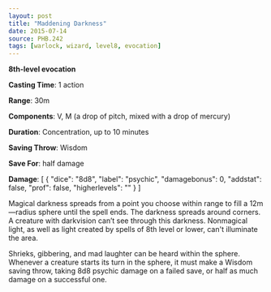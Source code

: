 ```yaml
---
layout: post
title: "Maddening Darkness"
date: 2015-07-14
source: PHB.242
tags: [warlock, wizard, level8, evocation]
---
```


**8th-level evocation**

**Casting Time**: 1 action

**Range**: 30m

**Components**: V, M (a drop of pitch, mixed with a drop of mercury)

**Duration**: Concentration, up to 10 minutes

**Saving Throw**: Wisdom

**Save For**: half damage

**Damage**: [ { "dice": "8d8", "label": "psychic", "damagebonus": 0, "addstat": false, "prof": false, "higherlevels": "" } ]

Magical darkness spreads from a point you choose within range to fill a 12m—radius sphere until the spell ends. The darkness spreads around corners. A creature
with darkvision can’t see through this darkness. Nonmagical light, as well as light created by spells of 8th level or lower, can't illuminate the area.

Shrieks, gibbering, and mad laughter can be heard within the sphere. Whenever a creature starts its turn in the sphere, it must make a Wisdom saving throw, taking
8d8 psychic damage on a failed save, or half as much damage on a successful one.